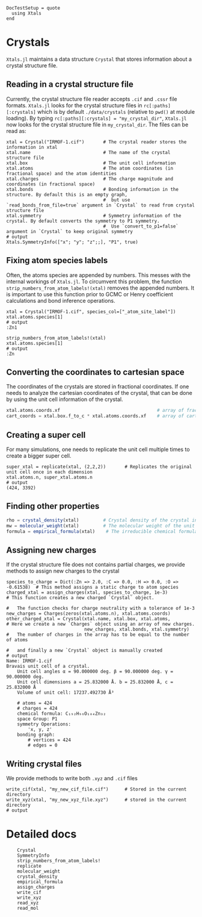 ```@meta
DocTestSetup = quote
  using Xtals
end
```

# Crystals

`Xtals.jl` maintains a data structure `Crystal` that stores information about a crystal structure file.

## Reading in a crystal structure file

Currently, the crystal structure file reader accepts `.cif` and `.cssr` file formats. `Xtals.jl` looks for the crystal structure files in `rc[:paths][:crystals]` which is by default `./data/crystals` (relative to `pwd()` at module loading). By typing `rc[:paths][:crystals] = "my_crystal_dir"`, `Xtals.jl` now looks for the crystal structure file in `my_crystal_dir`.
The files can be read as:

```jldoctest crystal; output=false
xtal = Crystal("IRMOF-1.cif")       # The crystal reader stores the information in xtal
xtal.name                           # The name of the crystal structure file
xtal.box                            # The unit cell information
xtal.atoms                          # The atom coordinates (in fractional space) and the atom identities
xtal.charges                        # The charge magnitude and coordinates (in fractional space)
xtal.bonds                          # Bonding information in the structure. By default this is an empty graph,
                                    #  but use `read_bonds_from_file=true` argument in `Crystal` to read from crystal structure file
xtal.symmetry                       # Symmetry information of the crystal. By default converts the symmetry to P1 symmetry.
                                    #  Use `convert_to_p1=false` argument in `Crystal` to keep original symmetry
# output
Xtals.SymmetryInfo(["x"; "y"; "z";;], "P1", true)
```

## Fixing atom species labels

Often, the atoms species are appended by numbers. This messes with the internal workings of `Xtals.jl`.
To circumvent this problem, the function `strip_numbers_from_atom_labels!(xtal)` removes the appended numbers.
It is important to use this function prior to GCMC or Henry coefficient calculations and bond inference operations.

```jldoctest crystal
xtal = Crystal("IRMOF-1.cif", species_col=["_atom_site_label"])
xtal.atoms.species[1]
# output
:Zn1
```
```jldoctest crystal
strip_numbers_from_atom_labels!(xtal)
xtal.atoms.species[1]
# output
:Zn
```

## Converting the coordinates to cartesian space

The coordinates of the crystals are stored in fractional coordinates. If one needs to analyze the cartesian coordinates of the crystal,
that can be done by using the unit cell information of the crystal.
```julia
xtal.atoms.coords.xf                                    # array of fractional coordinates
cart_coords = xtal.box.f_to_c * xtal.atoms.coords.xf    # array of cartesian coordinates
```

## Creating a super cell

For many simulations, one needs to replicate the unit cell multiple times to create a bigger super cell.

```jldoctest crystal
super_xtal = replicate(xtal, (2,2,2))       # Replicates the original unit cell once in each dimension
xtal.atoms.n, super_xtal.atoms.n
# output
(424, 3392)
```

## Finding other properties

```julia
rho = crystal_density(xtal)         # Crystal density of the crystal in kg/m^2
mw = molecular_weight(xtal)         # The molecular weight of the unit cell in amu
formula = empirical_formula(xtal)    # The irreducible chemical formula of the crystal
```

## Assigning new charges

If the crystal structure file does not contains partial charges, we provide methods to assign new charges to the crystal

```jldoctest crystal; output=false
species_to_charge = Dict(:Zn => 2.0, :C => 0.0, :H => 0.0, :O => -0.61538)  # This method assigns a static charge to atom species
charged_xtal = assign_charges(xtal, species_to_charge, 1e-3)                # This function creates a new charged `Crystal` object.
                                                                            #   The function checks for charge neutrality with a tolerance of 1e-3
new_charges = Charges(zeros(xtal.atoms.n), xtal.atoms.coords)
other_charged_xtal = Crystal(xtal.name, xtal.box, xtal.atoms,               # Here we create a new `Charges` object using an array of new charges.
                             new_charges, xtal.bonds, xtal.symmetry)        #   The number of charges in the array has to be equal to the number of atoms
                                                                            #   and finally a new `Crystal` object is manually created
# output
Name: IRMOF-1.cif
Bravais unit cell of a crystal.
	Unit cell angles α = 90.000000 deg. β = 90.000000 deg. γ = 90.000000 deg.
	Unit cell dimensions a = 25.832000 Å. b = 25.832000 Å, c = 25.832000 Å
	Volume of unit cell: 17237.492730 Å³

	# atoms = 424
	# charges = 424
	chemical formula: C₁₉₂H₉₆O₁₀₄Zn₃₂
	space Group: P1
	symmetry Operations:
		'x, y, z'
	bonding graph:
		# vertices = 424
		# edges = 0
```

## Writing crystal files

We provide methods to write both `.xyz` and `.cif` files

```jldoctest crystal; output=false
write_cif(xtal, "my_new_cif_file.cif")      # Stored in the current directory
write_xyz(xtal, "my_new_xyz_file.xyz")      # stored in the current directory
# output

```


# Detailed docs

```@docs
    Crystal
    SymmetryInfo
    strip_numbers_from_atom_labels!
    replicate
    molecular_weight
    crystal_density
    empirical_formula
    assign_charges
    write_cif
    write_xyz
    read_xyz
    read_mol
```
